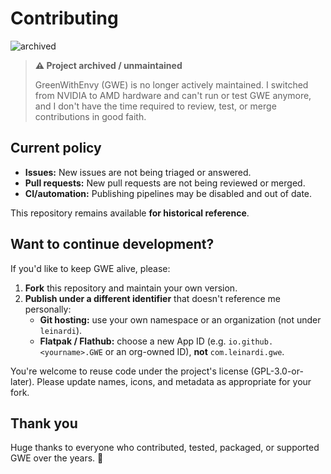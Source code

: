# Contributing

![archived](https://img.shields.io/badge/status-archived-lightgrey)

> **⚠️ Project archived / unmaintained**
>
> GreenWithEnvy (GWE) is no longer actively maintained. I switched from NVIDIA to AMD hardware and can't run or test GWE
> anymore, and I don't have the time required to review, test, or merge contributions in good faith.

## Current policy

- **Issues:** New issues are not being triaged or answered.
- **Pull requests:** New pull requests are not being reviewed or merged.
- **CI/automation:** Publishing pipelines may be disabled and out of date.

This repository remains available **for historical reference**.

## Want to continue development?

If you'd like to keep GWE alive, please:

1. **Fork** this repository and maintain your own version.
2. **Publish under a different identifier** that doesn't reference me personally:
    - **Git hosting:** use your own namespace or an organization (not under `leinardi`).
    - **Flatpak / Flathub:** choose a new App ID (e.g. `io.github.<yourname>.GWE` or an org-owned ID), **not**
      `com.leinardi.gwe`.

You're welcome to reuse code under the project's license (GPL-3.0-or-later). Please update names, icons, and metadata as
appropriate for your fork.

## Thank you

Huge thanks to everyone who contributed, tested, packaged, or supported GWE over the years. 💚
